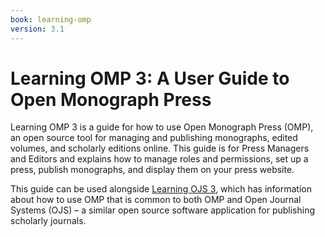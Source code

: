 ```yaml
---
book: learning-omp
version: 3.1
---
```


# Learning OMP 3: A User Guide to Open Monograph Press

Learning OMP 3 is a guide for how to use Open Monograph Press (OMP), an open source tool for managing and publishing monographs, edited volumes, and scholarly editions online. This guide is for Press Managers and Editors and explains how to manage roles and permissions, set up a press, publish monographs, and display them on your press website. 

This guide can be used alongside [Learning OJS 3](https://docs.pkp.sfu.ca/learning-ojs/3.1/en/), which has information about how to use OMP that is common to both OMP and Open Journal Systems (OJS) – a similar open source software application for publishing scholarly journals.
